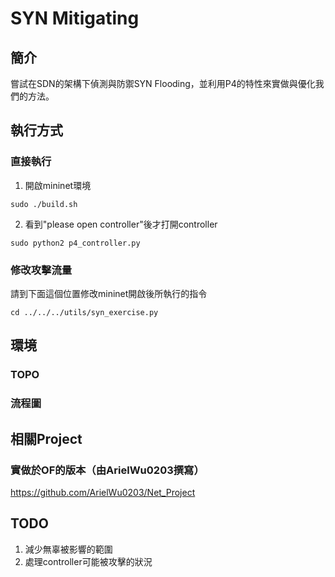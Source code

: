 # SYN Mitigating
## 簡介
  嘗試在SDN的架構下偵測與防禦SYN Flooding，並利用P4的特性來實做與優化我們的方法。
## 執行方式
### 直接執行
1. 開啟mininet環境
```
sudo ./build.sh    
```
2. 看到"please open controller"後才打開controller

```
sudo python2 p4_controller.py    
```
### 修改攻擊流量
請到下面這個位置修改mininet開啟後所執行的指令
```
cd ../../../utils/syn_exercise.py
```
## 環境
### TOPO

### 流程圖

## 相關Project
### 實做於OF的版本（由ArielWu0203撰寫）
https://github.com/ArielWu0203/Net_Project

## TODO
1. 減少無辜被影響的範圍
2. 處理controller可能被攻擊的狀況

